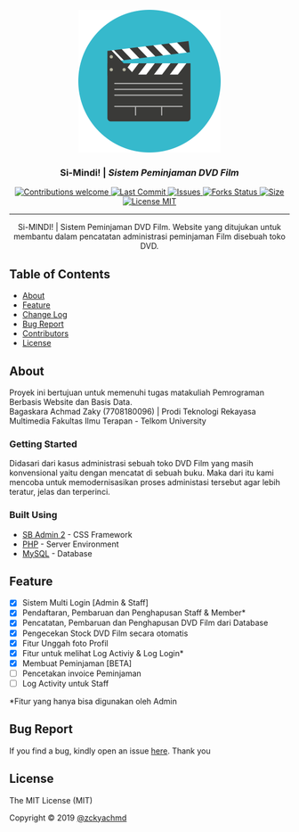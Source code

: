 <p align="center">
  <a href="https://simindi.zacky.id">
    <img src="https://raw.githubusercontent.com/zckyachmd/simindi/master/assets/img/simindi.png" width="256px" height="256px" alt="SIMINDI Logo">
  </a>
</p>

<h3 align="center">Si-Mindi! | <i>Sistem Peminjaman DVD Film</i></h3>

<p align="center">
  <!-- Contributions -->
  <a href="https://github.com/zckyachmd/simindi">
    <img src="https://img.shields.io/badge/contributions-welcome-orange.svg"
      alt="Contributions welcome" />
  </a>
 <!-- Last Commit -->
  <a href="https://github.com/zckyachmd/simindi">
    <img src="https://img.shields.io/github/last-commit/zckyachmd/simindi"
      alt="Last Commit" />
  </a>
 <!-- issues -->
  <a href="https://github.com/zckyachmd/simindi/issues">
    <img src="https://img.shields.io/github/issues/zckyachmd/simindi.svg"
      alt="Issues" />
  </a>
  <!-- Forks Status -->
  <a href="https://github.com/zckyachmd/simindi/network/members">
    <img src="https://img.shields.io/github/forks/zckyachmd/simindi.svg"
      alt="Forks Status" />
  </a>
 <!-- Size -->
  <a href="https://github.com/zckyachmd/simindi">
    <img src="https://img.shields.io/github/repo-size/zckyachmd/simindi"
      alt="Size" />
  </a>
 <!-- License -->
  <a href="https://github.com/zckyachmd/simindi/blob/master/LICENSE">
    <img src="https://img.shields.io/github/license/zckyachmd/simindi.svg"
      alt="License MIT" />
  </a>
</p>

---

<p align="center">
  Si-MINDI! | Sistem Peminjaman DVD Film. Website yang ditujukan untuk membantu dalam pencatatan administrasi peminjaman Film disebuah toko DVD.
</p>

## Table of Contents

- [About](#about)
- [Feature](#feature)
- [Change Log](https://github.com/zckyachmd/simindi/blob/master/CHANGELOG.md)
- [Bug Report](#bugs)
- [Contributors](https://github.com/zckyachmd/simindi/graphs/contributors)
- [License](#license)

## About <a name = "about"></a>
Proyek ini bertujuan untuk memenuhi tugas matakuliah Pemrograman Berbasis Website dan Basis Data.
<br/>
Bagaskara Achmad Zaky (7708180096) | Prodi Teknologi Rekayasa Multimedia Fakultas Ilmu Terapan - Telkom University

### Getting Started
Didasari dari kasus administrasi sebuah toko DVD Film yang masih konvensional yaitu dengan mencatat di sebuah buku. Maka dari itu kami mencoba untuk memodernisasikan proses administasi tersebut agar lebih teratur, jelas dan terperinci.

### Built Using
- [SB Admin 2](https://github.com/BlackrockDigital/startbootstrap-sb-admin-2/) - CSS Framework
- [PHP](https://www.php.net/) - Server Environment
- [MySQL](https://www.mysql.com/) - Database

## Feature <a name = "feature"></a>
- [X] Sistem Multi Login [Admin & Staff]
- [X] Pendaftaran, Pembaruan dan Penghapusan Staff & Member*
- [X] Pencatatan, Pembaruan dan Penghapusan DVD Film dari Database
- [X] Pengecekan Stock DVD Film secara otomatis
- [X] Fitur Unggah foto Profil
- [X] Fitur untuk melihat Log Activiy & Log Login*
- [X] Membuat Peminjaman [BETA]
- [ ] Pencetakan invoice Peminjaman
- [ ] Log Activity untuk Staff

*Fitur yang hanya bisa digunakan oleh Admin

## Bug Report <a name = "bugs"></a>

If you find a bug, kindly open an issue [here](https://github.com/zckyachmd/simindi/issues/new/choose). Thank you

## License <a name = "license"></a>
The MIT License (MIT)

Copyright © 2019 [@zckyachmd](https://www.zacky.id)